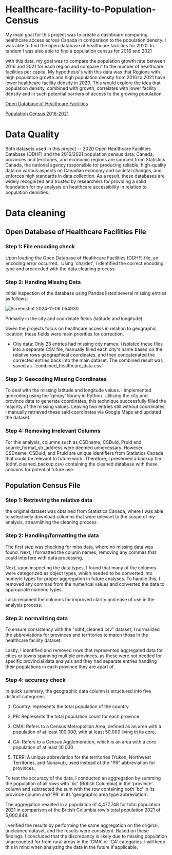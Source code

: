 # Healthcare-facility-to-Population-Census


My main goal for this project was to create a dashboard comparing healthcare access across Canada
in comparison to the population density. I was able to find the open database of healthcare facilities for 2020. In tandem I was also able to find a population census for  2016 and 2021

with this data, my goal was to compare the population growth rate between 2016 and 2021 for each region and compare it to the number of healthcare facilities per capita. My hypothesis's with this data was that Regions with high population growth and high population density from 2016 to 2021  have lower healthcare facility density in 2020. This would explore the idea that population density, combined with growth, correlates with lower facility density and in such potential barriers of access to the growing population.


[Open Database of Healthcare Facilities](url)

[Population Census 2016-2021](url)

# Data Quality 
Both datasets used in this project -- 2020 Open Healthcare Facilities Database (ODHF) and the 
2016/2021 population census data: Canada, provinces and territories, and economic regions
are sourced from Statistics Canada, the national agency responsible for producing reliable, high-quality data on various aspects on Canadian economy and societal changes, and enforces high standards in data collection. As a result, these databases are widely recognized and trusted by researchers for providing a solid foundation for my analysis on healthcare accessibility in relation to population densities.

# Data cleaning 

## Open Database of Healthcare Facilities File

### Step 1: File encoding check

Upon loading the Open Database of Healthcare Facilities (ODHF) file, an encoding error occurred. 
Using 'chardet', I identified the correct encoding type and proceeded with the data cleaning process.

### Step 2: Handing Missing Data

Initial inspection of the database using Pandas listed several missing entries as follows:

![Screenshot 2024-11-06 054930](https://github.com/user-attachments/assets/522038c4-f8c3-4a64-9242-b2905a34f526)


Primarily in the city and coordinate fields (latitude and longitude). 

Given the projects focus on healthcare access in relation to geographic location, these fields were main priorities for correction.

- City data: Only 23 entries had missing city names. I isolated these files into a separate CSV file, manually filled each city's name based on the relative rows geographical coordinates, and then concatenated the corrected entries back into the main dataset. The combined result was saved as 
'combined_healthcare_data.csv' 

### Step 3: Geocoding Missing Coordinates

To deal with the missing latitude and longitude values. I implemented geocoding using the 'geopy' library in Python. Utilizing the city and province data to generate coordinates, this technique successfully filled the majority of the missing values. Leaving two entries still without coordinates, I manually retrieved these said coordinates via Google Maps and updated the dataset.


### Step 4: Removing Irrelevant Columns

For this analysis, columns such as CSDname, CSDuid, Pruid and source_format_str_address were deemed unnecessary. However, CSDname, CSDuid, and Pruid are unique identifiers from Statistics Canada that could be relevant to future work. Therefore, I preserved a backup file (odhf_cleaned_backup.csv) containing the cleaned database with these columns for potential future use.




## Population Census File

### Step 1: Retrieving the relative data

the original dataset was obtained from Statistics Canada, where I was able to selectively download columns that were relevant to the scope of my analysis, streamlining the cleaning process 

### Step 2: Handling/formatting the data

The first step was checking for miss data, where no missing data was found. Next, I formatted the column names, removing any commas that could interfere with data processing.

Next, upon inspecting the data types, I found that many of the columns were categorized as object types, which needed to be converted into numeric types for proper aggregation in future analyses. To handle this, I removed any commas from the numerical values and converted the data to appropriate numeric types.

I also renamed the columns for improved clarity and ease of use in the analysis process.

### Step 3: normalizing data

To ensure consistency with the "odhf_cleaned.csv" dataset, I normalized the abbreviations for provinces and territories to match those in the healthcare facility dataset.

Lastly, I identified and removed rows that represented aggregated data for cities or towns spanning multiple provinces, as these were not needed for specific provincial data analysis and they had separate entries handling their populations in each province they are apart of.


### Step 4: accuracy check

In quick summary, the geographic data column is structured into five distinct categories

1. Country: represents the total population of the country.

2. PR: Represents the total population count for each province

3. CMA: Refers to a Census Metropolitan Area, defined as an area with a population of at least 100,000, with at least 50,000 living in its core.

4. CA: Refers to a Census Agglomeration, which is an area with a core population of at least 10,000

5. TERR: A unique abbreviation for the territories (Yukon, Northwest Territories, and Nunavut), used instead of the "PR" abbreviation for provinces.

To test the accuracy of the data, I conducted an aggregation by summing the population of all rows with 'bc' (British Columbia) in the 'province' column and subtracted the sum with the row containing both 'bc' in its province column and 'PR' in its 'geographic area type abbreviation'. 

The aggregation resulted in a population of 4,477,748 for total population 2021 in comparison of the British Columbia row's total population 2021 of 5,000,849.

I verified the results by performing the same aggregation on the original, uncleaned dataset, and the results were consistent. Based on these findings, I concluded that the discrepancy is likely due to missing population unaccounted for from rural areas in the 'CMA' or 'CA' categories. I will keep this in mind when analyzing the data in the future if applicable.
